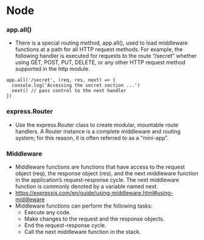 # Node

### app.all()
- There is a special routing method, app.all(), used to load middleware functions at a path for all HTTP request methods. For example, the following handler is executed for requests to the route “/secret” whether using GET, POST, PUT, DELETE, or any other HTTP request method supported in the http module.

```
app.all('/secret', (req, res, next) => {
  console.log('Accessing the secret section ...')
  next() // pass control to the next handler
})
```

### express.Router
- Use the express.Router class to create modular, mountable route handlers. A Router instance is a complete middleware and routing system; for this reason, it is often referred to as a “mini-app”.

### Middleware
- Middleware functions are functions that have access to the request object (req), the response object (res), and the next middleware function in the application’s request-response cycle. The next middleware function is commonly denoted by a variable named next.
- https://expressjs.com/en/guide/using-middleware.html#using-middleware
- Middleware functions can perform the following tasks:
    - Execute any code.
    - Make changes to the request and the response objects.
    - End the request-response cycle.
    - Call the next middleware function in the stack.

